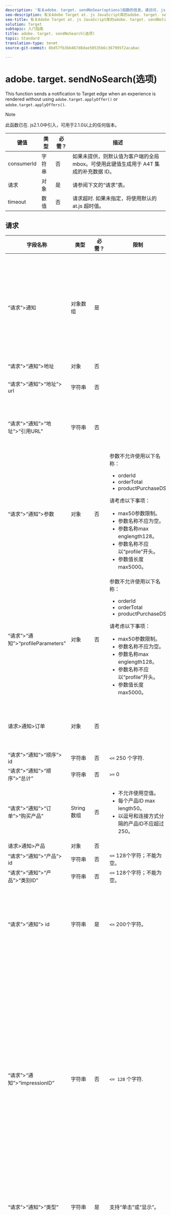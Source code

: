 ```yaml
---
description: '有关adobe. target. sendNoSear(options)函数的信息，请访问. js。 '
seo-description: 有关Adobe Target at. js JavaScript库的adobe. target. sendNotifeloper(选项)函数的信息。
seo-title: 有关Adobe Target at. js JavaScript库的adobe. target. sendNotifeloper(选项)函数的信息。
solution: Target
subtopic: 入门指南
title: adobe. target. sendNoSearch(选项)
topic: Standard
translation-type: tm+mt
source-git-commit: 8bd57fb3bb467d8dae50535b6c367995f2acabac

---
```



# adobe. target. sendNoSearch(选项)

This function sends a notification to Target edge when an experience is rendered without using `adobe.target.applyOffer()` or `adobe.target.applyOffers()`.

>[!NOTE]
>
>此函数已在. js2.1.0中引入，可用于2.1.0以上的任何版本。

| 键值 | 类型 | 必需？ | 描述 |
| --- | --- | --- | --- |
| consumerId | 字符串 | 否 | 如果未提供，则默认值为客户端的全局 mbox。可使用此键值生成用于 A4T 集成的补充数据 ID。 |
| 请求 | 对象 | 是 | 请参阅下文的“请求”表。 |
| timeout | 数值 | 否 | 请求超时. 如果未指定，将使用默认的 at.js 超时值。 |

## 请求

| 字段名称 | 类型 | 必需？ | 限制 | 描述 |
| --- | --- | --- | --- | --- |
| “请求”&gt;通知 | 对象数组 | 是 |  | 显示内容、被单击的选择器和/或访问的视图或mbox的通知。 |
| “请求”&gt;“通知”&gt;地址 | 对象 | 否 |  |  |
| “请求”&gt;“通知”&gt;“地址”&gt; url | 字符串 | 否 |  | 触发通知的URL。 |
| “请求”&gt;“通知”&gt;“地址”&gt;“引用URL” | 字符串 | 否 |  | 从中触发通知的引用URL。 |
| “请求”&gt;“通知”&gt;参数 | 对象 | 否 | 参数不允许使用以下名称：<ul><li>orderId</li><li>orderTotal</li><li>productPurchaseDS</li></ul>请考虑以下事项：<ul><li>max50参数限制。</li><li>参数名称不应为空。</li><li>参数名称max englength128。</li><li>参数名称不应以“profile”开头。</li><li>参数值长度max5000。</li></ul> |  |
| “请求”&gt;“通知”&gt;“profileParameters” | 对象 | 否 | 参数不允许使用以下名称：<ul><li>orderId</li><li>orderTotal</li><li>productPurchaseDS</li></ul>请考虑以下事项：<ul><li>max50参数限制。</li><li>参数名称不应为空。</li><li>参数名称max englength128。</li><li>参数名称不应以“profile”开头。</li><li>参数值长度max5000。</li></ul> |  |
| 请求&gt;通知&gt;订单 | 对象 | 否 |  | 描述顺序详细信息的对象。 |
| “请求”&gt;“通知”&gt;“顺序”&gt; id | 字符串 | 否 | `<=` 250 个字符. | 订单 ID. |
| “请求”&gt;“通知”&gt;“顺序”&gt;“总计” | 字符串 | 否 | `>=` 0 | 订单总计. |
| “请求”&gt;“通知”&gt;“订单”&gt;“购买产品” | String数组 | 否 | <ul><li>不允许使用空值。</li><li>每个产品ID max length50。</li><li>以逗号和连接方式分隔的产品ID不应超过250。</li></ul> | 订购产品ID。 |
| 请求&gt;通知&gt;产品 | 对象 | 否 |  |  |
| “请求”&gt;“通知”&gt;“产品”&gt; id | 字符串 | 否 | `<=` 128个字符；不能为空。 | 产品 ID. |
| “请求”&gt;“通知”&gt;“产品”&gt;“类别ID” | 字符串 | 否 | `<=` 128个字符；不能为空。 | 类别ID。 |
| “请求”&gt;“通知”&gt; id | 字符串 | 是 | `<=` 200个字符。 | 通知ID将返回响应并指示通知已成功处理。 |
| “请求”&gt;“通知”&gt;“impressionID” | 字符串 | 否 | `<= 128` 个字符. | 印象ID用于将当前通知与先前通知或执行请求拼接(链接)。如果两者都匹配，则第二个和后续后续请求不会给活动或体验带来新的印象。 |
| “请求”&gt;“通知”&gt;“类型” | 字符串 | 是 | 支持“单击”或“显示”。 | 通知类型。 |
| “请求”&gt;“通知”&gt;“时间戳” | 数值`<int64>` | 是 |  | 从UNIX环境中经过的通知时间戳(以毫秒为单位)。 |
| “请求”&gt;“通知”&gt;“令牌” | String数组 | 是 |  | 根据通知类型显示的内容或被单击的选择器的令牌列表。 |
| “请求”&gt;“通知”&gt;“mbox” | 对象 | 否 |  | mbox的通知。 |
| “请求”&gt;“通知”&gt;“mbox”&gt; name | 字符串 | 否 | 不允许使用空值。<br>允许的字符：请参阅此表后面的备注。 | mbox 名称. |
| “请求”&gt;“通知”&gt;“mbox”&gt;“状态” | 字符串 | 否 |  | mbox状态令牌。 |
| “请求”&gt;“通知”&gt;“视图” | 对象 | 否 |  |  |
| “请求”&gt;“通知”&gt;“视图”&gt; id | 整数 `<int64>` | 否 |  | 查看id。通过视图API创建视图时分配给视图的id。 |
| “请求”&gt;“通知”&gt;“视图”&gt;“名称” | 字符串 | 否 | `<= 128` 个字符. | 视图的名称。 |
| “请求”&gt;“通知”&gt;“视图”&gt;“密钥” | 字符串 | 否 | `<=` 512个字符。 | 查看键。通过API在视图中设置的键。 |
| “请求”&gt;“通知”&gt;“视图”&gt;“状态” | 字符串 | 否 |  | 查看状态令牌。 |

**注意**：允许以下字符 `Request > notifications > mbox > name`：

```
- '-, ./=`:;&!@#$%^&*()+|?~[]{}'
```

## 渲染预访存mbox后的sendNoSoft()调用

```
function createTokens(options) {
  return options.map(e => e.eventToken);
}

function createNotification(mbox, type, tokens) {
  const id = 11111; // here we should use a random ID like UUID
  const timestamp = Date.now();
  const { name, state, parameters, profileParameters, order, product } = mbox;
  const result = {
    id,
    type,
    timestamp,
    parameters,
    profileParameters,
    order,
    product
  };

  result.mbox = { name, state };
  result.tokens = tokens;

  return result;
}

adobe.target.getOffers({
  request: {
    prefetch: {
      mboxes: [
        {
          index: 0,
          name: "a1-serverside-ab"
        }
      ]
    }
  }
})
.then(response => {
  const mboxes = response.prefetch.mboxes;
  const notifications = mboxes.map(mbox => {
    const type = "display";
    const tokens = createTokens(mbox.options);

    return createNotification(mbox, type, tokens);
  });
  
  adobe.target.sendNotifications({
    request: { notifications }
  });
})
```

>[!NOTE]
>
>If you are using Adobe Analytics, `getOffers()` with prefetch only and `sendNotifications()`, the Analytics request must be fired after `sendNotifications()` is executed. The purpose of this is to ensure that the SDID generated by `sendNotifications()` will match the SDID sent to Analytics and Target.
